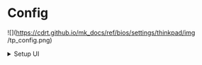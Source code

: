 # Config #
![](https://cdrt.github.io/mk_docs/ref/bios/settings/thinkpad/img
   /tp_config.png)

<details><summary>Setup UI</summary>

Whether to enable `simple text` interface with navigation and actions available only via keyboard, or  `graphical` interface with mouse for navigation and actions.

!!! info ""
    This setting is no longer offered starting with 2023 products.

1.	Simple Text
2.	**Graphical** - Default.

| WMI Setting name | Values | Locked by SVP | AMD/Intel |
|:---|:---|:---|:---|
| SetupUI | SimpleText, Graphical | No | Both |

</details>
